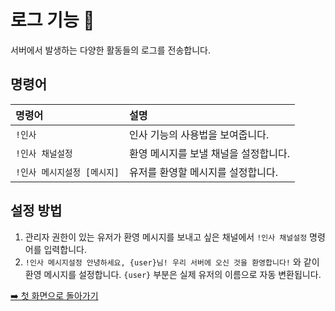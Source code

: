# 로그 기능 🤖

서버에서 발생하는 다양한 활동들의 로그를 전송합니다.

## 명령어

| 명령어 | 설명 |
| :--- | :--- |
| `!인사` | 인사 기능의 사용법을 보여줍니다. |
| `!인사 채널설정` | 환영 메시지를 보낼 채널을 설정합니다. |
| `!인사 메시지설정 [메시지]` | 유저를 환영할 메시지를 설정합니다. |

## 설정 방법

1.  관리자 권한이 있는 유저가 환영 메시지를 보내고 싶은 채널에서 `!인사 채널설정` 명령어를 입력합니다.
2.  `!인사 메시지설정 안녕하세요, {user}님! 우리 서버에 오신 것을 환영합니다!` 와 같이 환영 메시지를 설정합니다. `{user}` 부분은 실제 유저의 이름으로 자동 변환됩니다.

[➡️ 첫 화면으로 돌아가기](../README.md)
